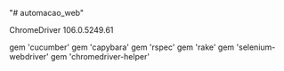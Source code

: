 "# automacao_web" 

ChromeDriver 106.0.5249.61

gem 'cucumber'
gem 'capybara'
gem 'rspec'
gem 'rake'
gem 'selenium-webdriver'
gem 'chromedriver-helper'
